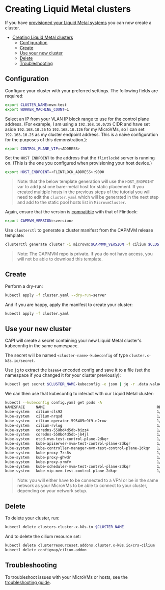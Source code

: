 # Creating Liquid Metal clusters


If you have [provisioned your Liquid Metal systems](provision.md)
you can now create a cluster.

<!--
To update the TOC, install https://github.com/kubernetes-sigs/mdtoc
and run: mdtoc -inplace docs/create.md
-->

<!-- toc -->
- [Creating Liquid Metal clusters](#creating-liquid-metal-clusters)
  - [Configuration](#configuration)
  - [Create](#create)
  - [Use your new cluster](#use-your-new-cluster)
  - [Delete](#delete)
  - [Troubleshooting](#troubleshooting)
<!-- /toc -->

## Configuration

Configure your cluster with your preferred settings. The following fields are required:

```sh
export CLUSTER_NAME=mvm-test
export WORKER_MACHINE_COUNT=1
```

Select an IP from your VLAN IP block range to use for the control plane address.
(For example, I am using a `192.168.10.0/25` CIDR and have set aside `192.168.10.26`
to `192.168.10.126` for my MicroVMs, so I can set `192.168.10.25` as my cluster
endpoint address. This is a naive configuration for the purposes of this demonstration.):
```sh
export CONTROL_PLANE_VIP=<ADDRESS>
```

Set the `HOST_ENDPOINT` to the address that the `flintlockd` server is
running on. (This is the one you configured when provisioning your host device.)
```sh
export HOST_ENDPOINT=<FLINTLOCK_ADDRESS>:9090
```

> Note: that the below template generation will use the `HOST_ENDPOINT` var to
add just one bare-metal host for static placement. If you created multiple hosts
in the previous steps of the tutorial you will need to edit the `cluster.yaml`
which will be generated in the next step and add to the static pool hosts list
in `MicrovmCluster`.

Again, ensure that the version is [compatible](https://github.com/weaveworks-liquidmetal/cluster-api-provider-microvm/blob/main/docs/compatibility.md) with that of Flintlock:

```bash
export CAPMVM_VERSION=<version>
```

Use `clusterctl` to generate a cluster manifest from the CAPMVM release template:

```sh
clusterctl generate cluster -i microvm:$CAPMVM_VERSION -f cilium $CLUSTER_NAME > cluster.yaml
```

> Note: The CAPMVM repo is private. If you do not have access, you will not be able to
download this template.

## Create

Perform a dry-run:

```sh
kubectl apply -f cluster.yaml --dry-run=server
```

And if you are happy, apply the manifest to create your cluster:

```sh
kubectl apply -f cluster.yaml
```

## Use your new cluster

CAPI will create a secret containing your new Liquid Metal cluster's kubeconfig
in the same namespace.

The secret will be named `<cluster-name>-kubeconfig` of type `cluster.x-k8s.io/secret`.

Use `jq` to extract the `base64` encoded config and save it to a file (set the namespace
if you changed it for your cluster previously):

```bash
kubectl get secret $CLUSTER_NAME-kubeconfig -o json | jq -r .data.value | base64 -d > config.yaml
```

We can then use that kubeconfig to interact with our Liquid Metal cluster:

```bash
kubectl --kubeconfig config.yaml get pods -A
NAMESPACE     NAME                                                   READY   STATUS    RESTARTS   AGE
kube-system   cilium-cls92                                           1/1     Running   0          1m
kube-system   cilium-nrqsd                                           1/1     Running   0          1m
kube-system   cilium-operator-595485c9f9-n2rxw                       1/1     Running   0          1m
kube-system   cilium-rvlwg                                           1/1     Running   0          1m
kube-system   coredns-558bd4d5db-bjzz4                               1/1     Running   0          1m
kube-system   coredns-558bd4d5db-jm4jl                               1/1     Running   0          1m
kube-system   etcd-mvm-test-control-plane-2dkqr                      1/1     Running   0          1m
kube-system   kube-apiserver-mvm-test-control-plane-2dkqr            1/1     Running   0          1m
kube-system   kube-controller-manager-mvm-test-control-plane-2dkqr   1/1     Running   0          1m
kube-system   kube-proxy-7zs6s                                       1/1     Running   0          1m
kube-system   kube-proxy-ghwdr                                       1/1     Running   0          1m
kube-system   kube-proxy-xrmfv                                       1/1     Running   0          1m
kube-system   kube-scheduler-mvm-test-control-plane-2dkqr            1/1     Running   0          1m
kube-system   kube-vip-mvm-test-control-plane-2dkqr                  1/1     Running   0          1m
```

> Note: you will either have to be connected to a VPN or be in the same network as
your MicroVMs to be able to connect to your cluster, depending on your network
setup.

## Delete

To delete your cluster, run:

```sh
kubectl delete clusters.cluster.x-k8s.io $CLUSTER_NAME
```

And to delete the cilium resource set:
```sh
kubectl delete clusterresourceset.addons.cluster.x-k8s.io/crs-cilium
kubectl delete configmap/cilium-addon
```

## Troubleshooting

To troubleshoot issues with your MicroVMs or hosts, see the [troubleshooting guide](troubleshooting-hosts.md).
